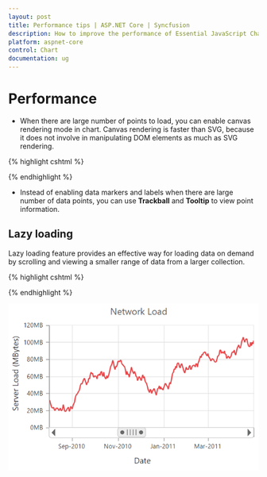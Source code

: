 ```yaml
---
layout: post
title: Performance tips | ASP.NET Core | Syncfusion
description: How to improve the performance of Essential JavaScript Chart
platform: aspnet-core
control: Chart
documentation: ug
---
```


# Performance 

* When there are large number of points to load, you can enable canvas rendering mode in chart. Canvas rendering is faster than SVG, because it does not involve in manipulating DOM elements as much as SVG rendering.

{% highlight cshtml %}

<ej-chart id="chartContainer" enable-canvas-rendering="true">
</ej-chart>

{% endhighlight %}

* Instead of enabling data markers and labels when there are large number of data points, you can use **Trackball** and **Tooltip** to view point information.

## Lazy loading

Lazy loading feature provides an effective way for loading data on demand by scrolling and viewing a smaller range of data from a larger collection.

{% highlight cshtml %}

<ej-chart id="chartContainer" enable-canvas-rendering="true">
    <e-primary-x-axis><e-scrollbar-settings visible="true" can-resize="true"><e-scroll-range min="2009/1/1" max="2014/1/1"></e-scroll-range></e-scrollbar-settings></e-primary-x-axis>
</ej-chart>

{% endhighlight %}

![](Performance_images/Perform_img1.png)